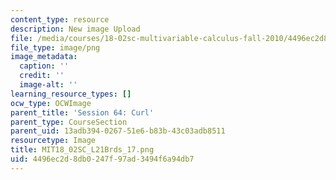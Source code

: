 ```yaml
---
content_type: resource
description: New image Upload
file: /media/courses/18-02sc-multivariable-calculus-fall-2010/4496ec2d8db0247f97ad3494f6a94db7_MIT18_02SC_L21Brds_17.png
file_type: image/png
image_metadata:
  caption: ''
  credit: ''
  image-alt: ''
learning_resource_types: []
ocw_type: OCWImage
parent_title: 'Session 64: Curl'
parent_type: CourseSection
parent_uid: 13adb394-0267-51e6-b83b-43c03adb8511
resourcetype: Image
title: MIT18_02SC_L21Brds_17.png
uid: 4496ec2d-8db0-247f-97ad-3494f6a94db7
---
```

